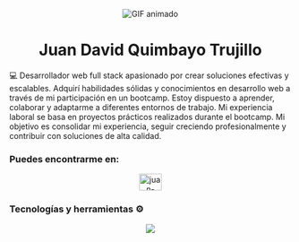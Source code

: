 
<p align="center">
  <img src="https://media.giphy.com/media/v1.Y2lkPTc5MGI3NjExcHRhdDRub2tncGdodm03dHBuM3c3ZWxxNzNkczI4M2ZwajBrNGFjMyZlcD12MV9pbnRlcm5hbF9naWZfYnlfaWQmY3Q9Zw/j8Y5LDsVpSxJVmgxrS/giphy.gif" alt="GIF animado">
</p>

 <h1 align="center">Juan David Quimbayo Trujillo</h1>



💻 Desarrollador web full stack apasionado por crear soluciones efectivas y escalables. Adquirí habilidades sólidas y conocimientos en desarrollo web a través de mi participación en un bootcamp. Estoy dispuesto a aprender, colaborar y adaptarme a diferentes entornos de trabajo. Mi experiencia laboral se basa en proyectos prácticos realizados durante el bootcamp. Mi objetivo es consolidar mi experiencia, seguir creciendo profesionalmente y contribuir con soluciones de alta calidad.

### **Puedes encontrarme en:**

<p align="center">
<a href="https://linkedin.com/in/juan-trujillo-64bbba174/" target="blank"><img align="center" src="https://skillicons.dev/icons?i=linkedin" alt="juan-trujillo" height="30" width="40" /></a>

### **Tecnologías y herramientas** ⚙️ 

<p align="center">
  <a href="https://skillicons.dev">
    <img src="https://skillicons.dev/icons?i=html,css,js,react,redux,nextjs,nodejs,postgres" />
  </a>
</p>

